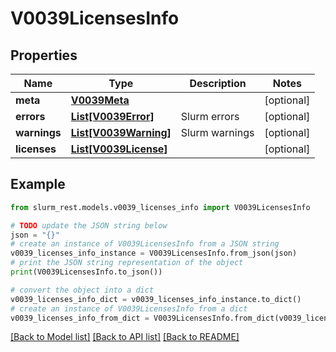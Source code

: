 # V0039LicensesInfo


## Properties

Name | Type | Description | Notes
------------ | ------------- | ------------- | -------------
**meta** | [**V0039Meta**](V0039Meta.md) |  | [optional] 
**errors** | [**List[V0039Error]**](V0039Error.md) | Slurm errors | [optional] 
**warnings** | [**List[V0039Warning]**](V0039Warning.md) | Slurm warnings | [optional] 
**licenses** | [**List[V0039License]**](V0039License.md) |  | [optional] 

## Example

```python
from slurm_rest.models.v0039_licenses_info import V0039LicensesInfo

# TODO update the JSON string below
json = "{}"
# create an instance of V0039LicensesInfo from a JSON string
v0039_licenses_info_instance = V0039LicensesInfo.from_json(json)
# print the JSON string representation of the object
print(V0039LicensesInfo.to_json())

# convert the object into a dict
v0039_licenses_info_dict = v0039_licenses_info_instance.to_dict()
# create an instance of V0039LicensesInfo from a dict
v0039_licenses_info_from_dict = V0039LicensesInfo.from_dict(v0039_licenses_info_dict)
```
[[Back to Model list]](../README.md#documentation-for-models) [[Back to API list]](../README.md#documentation-for-api-endpoints) [[Back to README]](../README.md)


